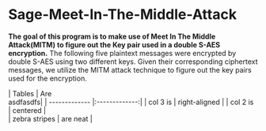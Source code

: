 # Sage-Meet-In-The-Middle-Attack
**The goal of this program is to make use of Meet In The Middle Attack(MITM) to figure out the Key pair used in a double S-AES
encryption.**
The following five plaintext messages were encrypted by double S-AES using two different keys. 
Given their corresponding ciphertext messages,
we utilize the MITM attack technique to figure out the key pairs used for the encryption.

| Tables        | Are  
asdfasdfs|
| ------------- |:-------------:| 
| col 3 is      | right-aligned | 
| col 2 is      | centered      |  
| zebra stripes | are neat      |   
